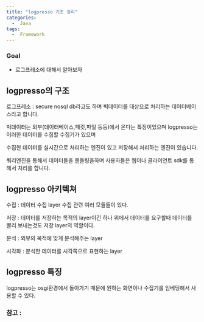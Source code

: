 ```yaml
---
title: "logpresso 기초 정리"
categories:
  -  Java
tags:
  -  Framework
---
```



### Goal
* 로그프레소에 대해서 알아보자


## logpresso의 구조

로그프레소 : secure nosql db라고도 하며 빅데이터를 대상으로 처리하는 데이터베이스라고 합니다.

빅데이터는 외부(데이터베이스,패킷,파일 등등)에서 온다는 특징이있으며 logpresso는 이러한 데이터를 수집할 수집기가 있으며 

수집한 데이터를 실시간으로 처리하는 엔진이 있고 저장해서 처리하는 엔진이 있습니다.

쿼리엔진을 통해서 데이터들을 핸들링을하며 사용자들은 웹이나 클라이언트 sdk를 통해서 처리를 합니다.

## logpresso 아키텍쳐

수집 : 데이터 수집 layer 수집 관련 여러 모듈들이 있다.

저장 : 데이터를 저장하는 목적의 layer이긴 하나 위에서 데이터를 요구할때 데이터를 빨리 보내는것도 저장 layer의 역할이다.

분석 : 외부의 목적에 맞게 분석해주는 layer

시각화 : 분석한 데이터를 시각쪽으로 표현하는 layer 

## logpresso 특징

logpresso는 osgi환경에서 돌아가기 때문에 원하는 화면이나 수집기를 임베딩해서 사용할 수 있다.







### 참고 : 





